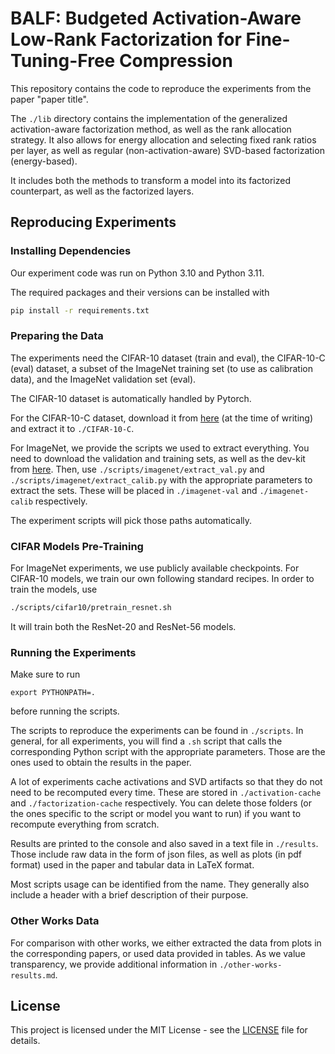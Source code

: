 # BALF: Budgeted Activation-Aware Low-Rank Factorization for Fine-Tuning-Free Compression

This repository contains the code to reproduce the experiments from the paper "paper title".

The `./lib` directory contains the implementation of the generalized activation-aware factorization method, as well as the rank allocation strategy.
It also allows for energy allocation and selecting fixed rank ratios per layer, as well as regular (non-activation-aware) SVD-based factorization (energy-based).

It includes both the methods to transform a model into its factorized counterpart, as well as the factorized layers.


## Reproducing Experiments

### Installing Dependencies

Our experiment code was run on Python 3.10 and Python 3.11.

The required packages and their versions can be installed with
```bash
pip install -r requirements.txt
```


### Preparing the Data

The experiments need the CIFAR-10 dataset (train and eval), the CIFAR-10-C (eval) dataset, a subset of the ImageNet training set (to use as calibration data), and the ImageNet validation set (eval).

The CIFAR-10 dataset is automatically handled by Pytorch.

For the CIFAR-10-C dataset, download it from [here](https://zenodo.org/record/2535967#.Yk1n6HZBzDI) (at the time of writing) and extract it to `./CIFAR-10-C`.

For ImageNet, we provide the scripts we used to extract everything. You need to download the validation and training sets, as well as the dev-kit from [here](http://www.image-net.org/download). Then, use `./scripts/imagenet/extract_val.py` and `./scripts/imagenet/extract_calib.py` with the appropriate parameters to extract the sets. These will be placed in `./imagenet-val` and `./imagenet-calib` respectively.

The experiment scripts will pick those paths automatically.


### CIFAR Models Pre-Training

For ImageNet experiments, we use publicly available checkpoints. For CIFAR-10 models, we train our own following standard recipes. In order to train the models, use
```bash
./scripts/cifar10/pretrain_resnet.sh
```
It will train both the ResNet-20 and ResNet-56 models.


### Running the Experiments

Make sure to run
```
export PYTHONPATH=.
```
before running the scripts.

The scripts to reproduce the experiments can be found in `./scripts`. In general, for all experiments, you will find a ``.sh`` script that calls the corresponding Python script with the appropriate parameters. Those are the ones used to obtain the results in the paper. 

A lot of experiments cache activations and SVD artifacts so that they do not need to be recomputed every time. These are stored in `./activation-cache` and `./factorization-cache` respectively. You can delete those folders (or the ones specific to the script or model you want to run) if you want to recompute everything from scratch.

Results are printed to the console and also saved in a text file in `./results`. Those include raw data in the form of json files, as well as plots (in pdf format) used in the paper and tabular data in LaTeX format.

Most scripts usage can be identified from the name. They generally also include a header with a brief description of their purpose.

### Other Works Data
For comparison with other works, we either extracted the data from plots in the corresponding papers, or used data provided in tables. As we value transparency, we provide additional information in `./other-works-results.md`.

## License
This project is licensed under the MIT License - see the [LICENSE](LICENSE) file for details.
